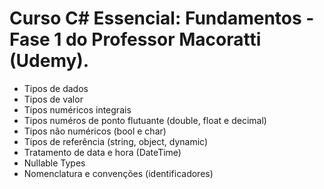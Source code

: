 # Curso C# Essencial: Fundamentos - Fase 1 do Professor Macoratti (Udemy).

- Tipos de dados
- Tipos de valor
- Tipos numéricos integrais
- Tipos numéros de ponto flutuante (double, float e decimal)
- Tipos não numéricos (bool e char)
- Tipos de referência (string, object, dynamic)
- Tratamento de data e hora (DateTime)
- Nullable Types
- Nomenclatura e convenções (identificadores)
  
